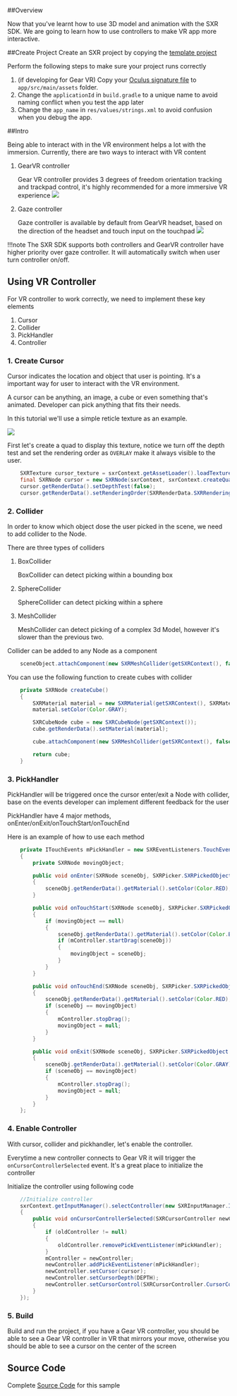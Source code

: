##Overview

Now that you've learnt how to use 3D model and animation with the SXR SDK. We are going to learn how to use controllers to make VR app more interactive.

##Create Project
Create an SXR project by copying the [template project](https://github.com/sxrsdk/sxrsdk-demos/tree/master/template/SXRApplication) 

Perform the following steps to make sure your project runs correctly

1. (if developing for Gear VR) Copy your [Oculus signature file](https://developer.oculus.com/osig/) to `app/src/main/assets` folder.
1. Change the `applicationId` in `build.gradle` to a unique name to avoid naming conflict when you test the app later
1. Change the `app_name` in `res/values/strings.xml` to avoid confusion when you debug the app.

##Intro

Being able to interact with in the VR environment helps a lot with the immersion. Currently, there are two ways to interact with VR content

1. GearVR controller

    Gear VR controller provides 3 degrees of freedom orientation tracking and trackpad control, it's highly recommended for a more immersive VR experience
    ![](/images/gear_vr_controller.jpg)

2. Gaze controller

    Gaze controller is available by default from GearVR headset, based on the direction of the headset and touch input on the touchpad
    ![](/images/gear_vr_headset_sm.jpg)

!!!note
    The SXR SDK supports both controllers and GearVR controller have higher priority over gaze controller. It will automatically switch when user turn controller on/off.

## Using VR Controller

For VR controller to work correctly, we need to implement these key elements

1. Cursor
2. Collider
3. PickHandler
4. Controller

### 1. Create Cursor
Cursor indicates the location and object that user is pointing. It's a important way for user to interact with the VR environment.

A cursor can be anything, an image, a cube or even something that's animated. Developer can pick anything that fits their needs. 

In this tutorial we'll use a simple reticle texture as an example.

![](/images/cursor.png)

First let's create a quad to display this texture, notice we turn off the depth test and set the rendering order as `OVERLAY` make it always visible to the user.

```java
    SXRTexture cursor_texture = sxrContext.getAssetLoader().loadTexture(new SXRAndroidResource(sxrContext, "cursor.png"));
    final SXRNode cursor = new SXRNode(sxrContext, sxrContext.createQuad(1f, 1f), cursor_texture);
    cursor.getRenderData().setDepthTest(false);
    cursor.getRenderData().setRenderingOrder(SXRRenderData.SXRRenderingOrder.OVERLAY);
```


### 2. Collider

In order to know which object dose the user picked in the scene, we need to add collider to the Node.

There are three types of colliders

1. BoxCollider

    BoxCollider can detect picking within a bounding box

2. SphereCollider

    SphereCollider can detect picking within a sphere

3. MeshCollider

    MeshCollider can detect picking of a complex 3d Model, however it's slower than the previous two.

Collider can be added to any Node as a component
```java
    sceneObject.attachComponent(new SXRMeshCollider(getSXRContext(), false));
```

You can use the following function to create cubes with collider
```java
    private SXRNode createCube()
    {
        SXRMaterial material = new SXRMaterial(getSXRContext(), SXRMaterial.SXRShaderType.Color.ID);
        material.setColor(Color.GRAY);

        SXRCubeNode cube = new SXRCubeNode(getSXRContext());
        cube.getRenderData().setMaterial(material);

        cube.attachComponent(new SXRMeshCollider(getSXRContext(), false));

        return cube;
    }
```

### 3. PickHandler

PickHandler will be triggered once the cursor enter/exit a Node with collider, base on the events developer can implement different feedback for the user

PickHandler have 4 major methods, onEnter/onExit/onTouchStart/onTouchEnd

Here is an example of how to use each method

```java
    private ITouchEvents mPickHandler = new SXREventListeners.TouchEvents()
    {
        private SXRNode movingObject;

        public void onEnter(SXRNode sceneObj, SXRPicker.SXRPickedObject pickInfo)
        {
            sceneObj.getRenderData().getMaterial().setColor(Color.RED);
        }

        public void onTouchStart(SXRNode sceneObj, SXRPicker.SXRPickedObject pickInfo)
        {
            if (movingObject == null)
            {
                sceneObj.getRenderData().getMaterial().setColor(Color.BLUE);
                if (mController.startDrag(sceneObj))
                {
                    movingObject = sceneObj;
                }
            }
        }

        public void onTouchEnd(SXRNode sceneObj, SXRPicker.SXRPickedObject pickInfo)
        {
            sceneObj.getRenderData().getMaterial().setColor(Color.RED);
            if (sceneObj == movingObject)
            {
                mController.stopDrag();
                movingObject = null;
            }
        }

        public void onExit(SXRNode sceneObj, SXRPicker.SXRPickedObject pickInfo)
        {
            sceneObj.getRenderData().getMaterial().setColor(Color.GRAY);
            if (sceneObj == movingObject)
            {
                mController.stopDrag();
                movingObject = null;
            }
        }
    };
```

### 4. Enable Controller

With cursor, collider and pickhandler, let's enable the controller.

Everytime a new controller connects to Gear VR it will trigger the `onCursorControllerSelected` event. It's a great place to initialize the controller

Initialize the controller using following code
```java
    //Initialize controller
    sxrContext.getInputManager().selectController(new SXRInputManager.ICursorControllerSelectListener()
    {
        public void onCursorControllerSelected(SXRCursorController newController, SXRCursorController oldController)
        {
            if (oldController != null)
            {
                oldController.removePickEventListener(mPickHandler);
            }
            mController = newController;
            newController.addPickEventListener(mPickHandler);
            newController.setCursor(cursor);
            newController.setCursorDepth(DEPTH);
            newController.setCursorControl(SXRCursorController.CursorControl.PROJECT_CURSOR_ON_SURFACE);
        }
    });
```

### 5. Build
Build and run the project, if you have a Gear VR controller, you should be able to see a Gear VR controller in VR that mirrors your move, otherwise you should be able to see a cursor on the center of the screen



## Source Code
Complete [Source Code](https://github.com/sxrsdk/sxrsdk-demos/tree/master/tutorials/tutorial_5_controller) for this sample
